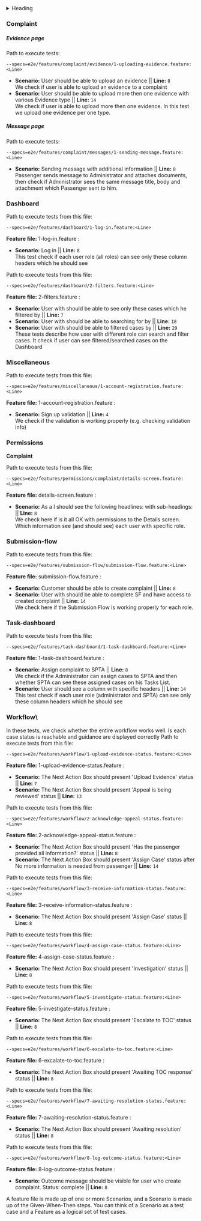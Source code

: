 
<details>
<summary>Heading</summary>

+ markdown list 1
    + nested list 1
    + nested list 2
+ markdown list 2

</details>



### Complaint
##### Evidence page

Path to execute tests: 
```
--specs=e2e/features/complaint/evidence/1-uploading-evidence.feature:<Line>
```

* **Scenario:** User should be able to upload an evidence || **Line:** `8`\
We check if user is able to upload an evidence to a complaint
* **Scenario:** User should be able to upload more then one evidence with various Evidence type || **Line:** `14`\
We check if user is able to upload more then one evidence. In this test we upload one evidence per one type.

##### Message page

Path to execute tests: 
```
--specs=e2e/features/complaint/messages/1-sending-message.feature:<Line>
```
* **Scenario:** Sending message with additional information || **Line:** `8`\
Passenger sends message to Administrator and attaches documents, then check if Administrator sees the same message title, body and attachment which Passenger sent to him.

### Dashboard

Path to execute tests from this file: 
```
--specs=e2e/features/dashboard/1-log-in.feature:<Line>
```
**Feature file:** 1-log-in.feature :
* **Scenario:** Log in || **Line:** `8`\
This test check if each user role (all roles) can see only these column headers which he should see

Path to execute tests from this file: 
```
--specs=e2e/features/dashboard/2-filters.feature:<Line>
```
**Feature file:** 2-filters.feature :
* **Scenario:** User with <role> should be able to see only these cases which he filtered by <condition> || **Line:** `7`
* **Scenario:** User with <role> should be able to searching for by <condition> || **Line:** `18`
* **Scenario:** User with <role> should be able to filtered cases by <condition> || **Line:** `29`\
 These tests describe how user with different role can search and filter cases. It check if user can see filtered/searched cases on the Dashboard
 
### Miscellaneous

Path to execute tests from this file: 
```
--specs=e2e/features/miscellaneous/1-account-registration.feature:<Line>
```
**Feature file:** 1-account-registration.feature :
* **Scenario:** Sign up validation || **Line:** `4`\
We check if the validation is working properly (e.g. checking validation info)

### Permissions
**Complaint**

Path to execute tests from this file: 
```
--specs=e2e/features/permissions/complaint/details-screen.feature:<Line>
```
**Feature file:** details-screen.feature :
* **Scenario:** As a <role> I should see the following headlines: <headlines> with sub-headings: <subHeadings> || **Line:** `8`\
 We check here if is it all OK with permissions to the Details screen. Which information see (and should see) each user with specific role. 
 
### Submission-flow

Path to execute tests from this file: 
```
--specs=e2e/features/submission-flow/submission-flow.feature:<Line>
```
**Feature file:** submission-flow.feature :
* **Scenario:** Customer should be able to create complaint || **Line:** `8`
* **Scenario:** User with <role> should be able to complete SF and have access to created complaint || **Line:** `14`\
 We check here if the Submission Flow is working properly for each role.

### Task-dashboard

Path to execute tests from this file: 
```
--specs=e2e/features/task-dashboard/1-task-dashboard.feature:<Line>
```
**Feature file:** 1-task-dashboard.feature :
* **Scenario:** Assign complaint to SPTA || **Line:** `8`\
We check if the Administrator can assign cases to SPTA and then whether SPTA can see these assigned cases on his Tasks List. 
* **Scenario:** User should see a column with specific headers || **Line:** `14`\
This test check if each user role (administrator and SPTA) can see only these column headers which he should see

### Workflow\
In these tests, we check whether the entire workflow works well. Is each case status is reachable and guidance are displayed correctly 
Path to execute tests from this file: 
```
--specs=e2e/features/workflow/1-upload-evidence-status.feature:<Line>
```
**Feature file:** 1-upload-evidence-status.feature :
* **Scenario:** The Next Action Box should present 'Upload Evidence' status || **Line:** `7`
* **Scenario:** The Next Action Box should present 'Appeal is being reviewed' status || **Line:** `13`

Path to execute tests from this file: 
```
--specs=e2e/features/workflow/2-acknowledge-appeal-status.feature:<Line>
```
**Feature file:** 2-acknowledge-appeal-status.feature :
* **Scenario:** The Next Action Box should present 'Has the passenger provided all information?' status || **Line:** `8`
* **Scenario:** The Next Action Box should present 'Assign Case' status after No more information is needed from passenger || **Line:** `14`

Path to execute tests from this file: 
```
--specs=e2e/features/workflow/3-receive-information-status.feature:<Line>
```
**Feature file:** 3-receive-information-status.feature :
* **Scenario:** The Next Action Box should present 'Assign Case' status || **Line:** `8`

Path to execute tests from this file: 
```
--specs=e2e/features/workflow/4-assign-case-status.feature:<Line>
```
**Feature file:** 4-assign-case-status.feature :
* **Scenario:** The Next Action Box should present 'Investigation' status || **Line:** `8`

Path to execute tests from this file: 
```
--specs=e2e/features/workflow/5-investigate-status.feature:<Line>
```
**Feature file:** 5-investigate-status.feature :
* **Scenario:** The Next Action Box should present 'Escalate to TOC' status || **Line:** `8`

Path to execute tests from this file: 
```
--specs=e2e/features/workflow/6-excalate-to-toc.feature:<Line>
```
**Feature file:** 6-excalate-to-toc.feature :
* **Scenario:** The Next Action Box should present 'Awaiting TOC response' status || **Line:** `8`

Path to execute tests from this file: 
```
--specs=e2e/features/workflow/7-awaiting-resolution-status.feature:<Line>
```
**Feature file:** 7-awaiting-resolution-status.feature :
* **Scenario:** The Next Action Box should present 'Awaiting resolution' status || **Line:** `8`

Path to execute tests from this file: 
```
--specs=e2e/features/workflow/8-log-outcome-status.feature:<Line>
```
**Feature file:** 8-log-outcome-status.feature :
* **Scenario:** Outcome message should be visible for user who create complaint. Status: complete || **Line:** `8`

A feature file is made up of one or more Scenarios, and a Scenario is made up of the Given-When-Then steps. You can think of a Scenario as a test case and a Feature as a logical set of test cases.
